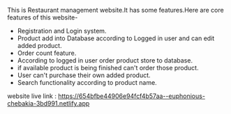 This is Restaurant management website.It has some features.Here are core features of this website-

- Registration and Login system.
- Product add into Database according to Logged in user and can edit added product.
- Order count feature.
- According to logged in user  order product store to database.
- if available product is being finished can't order those product.
- User can't purchase their own added product.
- Search functionality according to product name.

website live link : https://654bfbe44906e94fcf4b57aa--euphonious-chebakia-3bd991.netlify.app

